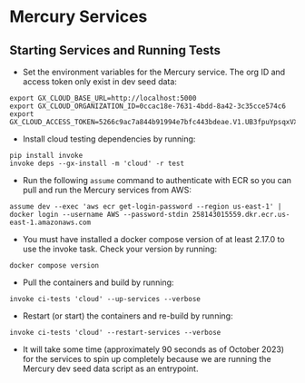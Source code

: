 # Mercury Services

## Starting Services and Running Tests

- Set the environment variables for the Mercury service. The org ID and access token only exist in dev seed data:

```shell
export GX_CLOUD_BASE_URL=http://localhost:5000
export GX_CLOUD_ORGANIZATION_ID=0ccac18e-7631-4bdd-8a42-3c35cce574c6
export GX_CLOUD_ACCESS_TOKEN=5266c9ac7a844b91994e7bfc443bdeae.V1.UB3fpuYpsqxVX3XSXipYgfzPrvOG7jAhXE
```

- Install cloud testing dependencies by running:

```shell
pip install invoke
invoke deps --gx-install -m 'cloud' -r test
```

- Run the following `assume` command to authenticate with ECR so you can pull and run the Mercury services from AWS:

```shell
assume dev --exec 'aws ecr get-login-password --region us-east-1' | docker login --username AWS --password-stdin 258143015559.dkr.ecr.us-east-1.amazonaws.com
```

- You must have installed a docker compose version of at least 2.17.0 to use the invoke task. Check your version by running:

```shell
docker compose version
```

- Pull the containers and build by running:

```shell
invoke ci-tests 'cloud' --up-services --verbose
```

- Restart (or start) the containers and re-build by running:

```shell
invoke ci-tests 'cloud' --restart-services --verbose
```

- It will take some time (approximately 90 seconds as of October 2023) for the services to spin up completely because we are running the Mercury dev seed data script as an entrypoint.

